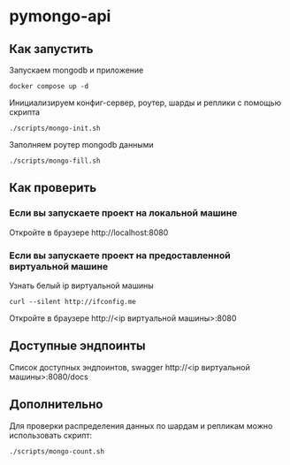 # pymongo-api

## Как запустить

Запускаем mongodb и приложение

```shell
docker compose up -d
```

Инициализируем конфиг-сервер, роутер, шарды и реплики с помощью скрипта
```shell
./scripts/mongo-init.sh
```

Заполняем роутер mongodb данными

```shell
./scripts/mongo-fill.sh
```

## Как проверить

### Если вы запускаете проект на локальной машине

Откройте в браузере http://localhost:8080

### Если вы запускаете проект на предоставленной виртуальной машине

Узнать белый ip виртуальной машины

```shell
curl --silent http://ifconfig.me
```

Откройте в браузере http://<ip виртуальной машины>:8080

## Доступные эндпоинты

Список доступных эндпоинтов, swagger http://<ip виртуальной машины>:8080/docs

## Дополнительно

Для проверки распределения данных по шардам и репликам можно использовать скрипт:
```shell
./scripts/mongo-count.sh
```
